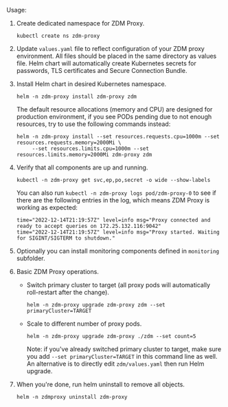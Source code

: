 Usage:

1. Create dedicated namespace for ZDM Proxy.

    ```kubectl create ns zdm-proxy```

2. Update `values.yaml` file to reflect configuration of your ZDM proxy environment. All files should be placed
   in the same directory as values file. Helm chart will automatically create Kubernetes secrets for passwords,
   TLS certificates and Secure Connection Bundle.

3. Install Helm chart in desired Kubernetes namespace.

    ```helm -n zdm-proxy install zdm-proxy zdm```

   The default resource allocations (memory and CPU) are designed for production environment,
   if you see PODs pending due to not enough resources, try to use the following commands instead:

   ```
   helm -n zdm-proxy install --set resources.requests.cpu=1000m --set resources.requests.memory=2000Mi \
        --set resources.limits.cpu=1000m --set resources.limits.memory=2000Mi zdm-proxy zdm
   ```

4. Verify that all components are up and running.

   ```kubectl -n zdm-proxy get svc,ep,po,secret -o wide --show-labels```

   You can also run `kubectl -n zdm-proxy logs pod/zdm-proxy-0` to see if there are the following entries in the log,
   which means ZDM Proxy is working as expected:

    ```
    time="2022-12-14T21:19:57Z" level=info msg="Proxy connected and ready to accept queries on 172.25.132.116:9042"
    time="2022-12-14T21:19:57Z" level=info msg="Proxy started. Waiting for SIGINT/SIGTERM to shutdown."
    ```

5. Optionally you can install monitoring components defined in `monitoring` subfolder.

6. Basic ZDM Proxy operations.

   - Switch primary cluster to target (all proxy pods will automatically roll-restart after the change).

      ```helm -n zdm-proxy upgrade zdm-proxy zdm --set primaryCluster=TARGET```

   - Scale to different number of proxy pods.

      ```helm -n zdm-proxy upgrade zdm-proxy ./zdm --set count=5```

      Note: if you've already switched primary cluster to target, make sure you add `--set primaryCluster=TARGET`
      in this command line as well. An alternative is to directly edit `zdm/values.yaml` then run Helm upgrade.

7. When you're done, run helm uninstall to remove all objects.

    ```helm -n zdmproxy uninstall zdm-proxy```

